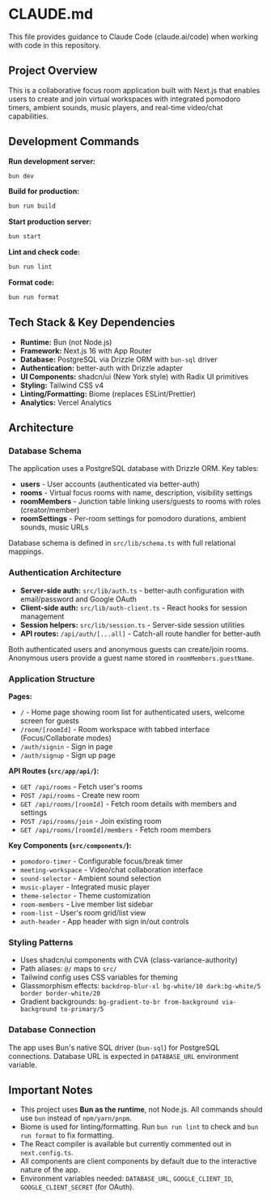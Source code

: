 # CLAUDE.md

This file provides guidance to Claude Code (claude.ai/code) when working with code in this repository.

## Project Overview

This is a collaborative focus room application built with Next.js that enables users to create and join virtual workspaces with integrated pomodoro timers, ambient sounds, music players, and real-time video/chat capabilities.

## Development Commands

**Run development server:**
```bash
bun dev
```

**Build for production:**
```bash
bun run build
```

**Start production server:**
```bash
bun start
```

**Lint and check code:**
```bash
bun run lint
```

**Format code:**
```bash
bun run format
```

## Tech Stack & Key Dependencies

- **Runtime:** Bun (not Node.js)
- **Framework:** Next.js 16 with App Router
- **Database:** PostgreSQL via Drizzle ORM with `bun-sql` driver
- **Authentication:** better-auth with Drizzle adapter
- **UI Components:** shadcn/ui (New York style) with Radix UI primitives
- **Styling:** Tailwind CSS v4
- **Linting/Formatting:** Biome (replaces ESLint/Prettier)
- **Analytics:** Vercel Analytics

## Architecture

### Database Schema

The application uses a PostgreSQL database with Drizzle ORM. Key tables:

- **users** - User accounts (authenticated via better-auth)
- **rooms** - Virtual focus rooms with name, description, visibility settings
- **roomMembers** - Junction table linking users/guests to rooms with roles (creator/member)
- **roomSettings** - Per-room settings for pomodoro durations, ambient sounds, music URLs

Database schema is defined in `src/lib/schema.ts` with full relational mappings.

### Authentication Architecture

- **Server-side auth:** `src/lib/auth.ts` - better-auth configuration with email/password and Google OAuth
- **Client-side auth:** `src/lib/auth-client.ts` - React hooks for session management
- **Session helpers:** `src/lib/session.ts` - Server-side session utilities
- **API routes:** `/api/auth/[...all]` - Catch-all route handler for better-auth

Both authenticated users and anonymous guests can create/join rooms. Anonymous users provide a guest name stored in `roomMembers.guestName`.

### Application Structure

**Pages:**
- `/` - Home page showing room list for authenticated users, welcome screen for guests
- `/room/[roomId]` - Room workspace with tabbed interface (Focus/Collaborate modes)
- `/auth/signin` - Sign in page
- `/auth/signup` - Sign up page

**API Routes (`src/app/api/`):**
- `GET /api/rooms` - Fetch user's rooms
- `POST /api/rooms` - Create new room
- `GET /api/rooms/[roomId]` - Fetch room details with members and settings
- `POST /api/rooms/join` - Join existing room
- `GET /api/rooms/[roomId]/members` - Fetch room members

**Key Components (`src/components/`):**
- `pomodoro-timer` - Configurable focus/break timer
- `meeting-workspace` - Video/chat collaboration interface
- `sound-selector` - Ambient sound selection
- `music-player` - Integrated music player
- `theme-selector` - Theme customization
- `room-members` - Live member list sidebar
- `room-list` - User's room grid/list view
- `auth-header` - App header with sign in/out controls

### Styling Patterns

- Uses shadcn/ui components with CVA (class-variance-authority)
- Path aliases: `@/` maps to `src/`
- Tailwind config uses CSS variables for theming
- Glassmorphism effects: `backdrop-blur-xl bg-white/10 dark:bg-white/5 border border-white/20`
- Gradient backgrounds: `bg-gradient-to-br from-background via-background to-primary/5`

### Database Connection

The app uses Bun's native SQL driver (`bun-sql`) for PostgreSQL connections. Database URL is expected in `DATABASE_URL` environment variable.

## Important Notes

- This project uses **Bun as the runtime**, not Node.js. All commands should use `bun` instead of `npm/yarn/pnpm`.
- Biome is used for linting/formatting. Run `bun run lint` to check and `bun run format` to fix formatting.
- The React compiler is available but currently commented out in `next.config.ts`.
- All components are client components by default due to the interactive nature of the app.
- Environment variables needed: `DATABASE_URL`, `GOOGLE_CLIENT_ID`, `GOOGLE_CLIENT_SECRET` (for OAuth).

